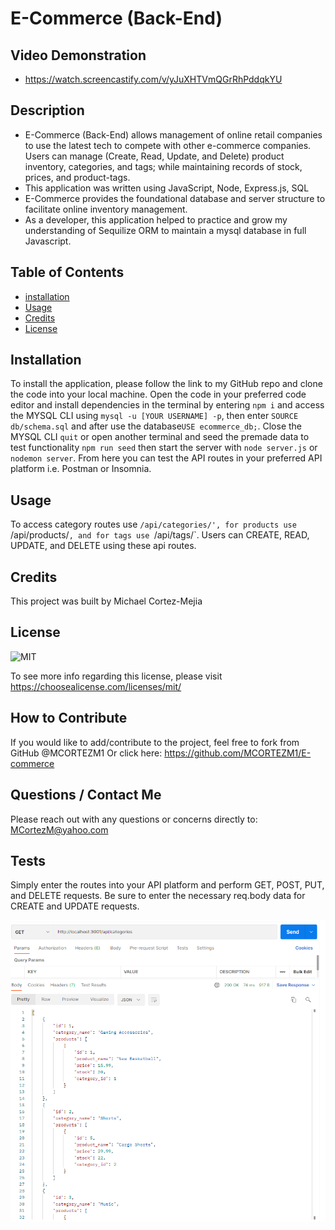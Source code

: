 
  # E-Commerce (Back-End)


  ## **Video Demonstration**

  - https://watch.screencastify.com/v/yJuXHTVmQGrRhPddqkYU

  ## **Description**
   
  - E-Commerce (Back-End) allows management of online retail companies to use the latest tech to compete with other e-commerce companies. Users can manage (Create, Read, Update, and Delete) product inventory, categories, and tags; while maintaining records of stock, prices, and product-tags. 
  - This application was written using JavaScript, Node, Express.js, SQL
  - E-Commerce provides the foundational database and server structure to facilitate online inventory management. 
  - As a developer, this application helped to practice and grow my understanding of Sequilize ORM to maintain a mysql database in full Javascript. 

  ## **Table of Contents** 
  
  - [installation](#installation)
  - [Usage](#usage)
  - [Credits](#credits)
  - [License](#license)

  ## **Installation**
  
  To install the application, please follow the link to my GitHub repo and clone the code into your local machine. Open the code in your preferred code editor and install dependencies in the terminal by entering `npm i` and  access the MYSQL CLI using `mysql -u [YOUR USERNAME] -p`, then enter `SOURCE db/schema.sql` and after use the database`USE ecommerce_db;`. Close the MYSQL CLI `quit` or open another terminal and seed the premade data to test functionality `npm run seed` then start the server with `node server.js` or `nodemon server`. From here you can test the API routes in your preferred API platform i.e. Postman or Insomnia. 


  ## **Usage**

  To access category routes use `/api/categories/', for products use `/api/products/`, and for tags use `/api/tags/`. Users can CREATE, READ, UPDATE, and DELETE using these api routes.


  ## **Credits** 

  This project was built by Michael Cortez-Mejia 


  
  ## **License**

  ![MIT](https://img.shields.io/static/v1?label=License&message=MIT&color=success)

  To see more info regarding this license, please visit https://choosealicense.com/licenses/mit/
  


  ## **How to Contribute**

  If you would like to add/contribute to the project, feel free to fork from GitHub @MCORTEZM1 
  Or click here: https://github.com/MCORTEZM1/E-commerce

  ## **Questions / Contact Me**

  Please reach out with any questions or concerns directly to: MCortezM@yahoo.com


## **Tests**

  Simply enter the routes into your API platform and perform GET, POST, PUT, and DELETE requests. Be sure to enter the necessary req.body data for CREATE and UPDATE requests. 
  

![APP](./img/Ecommerce_reqs.PNG "Open POSTMAN API platform")